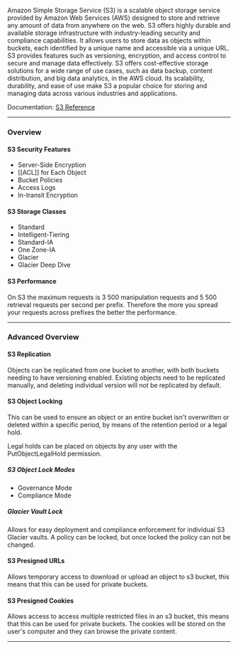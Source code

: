 Amazon Simple Storage Service (S3) is a scalable object storage service provided by Amazon Web Services (AWS) designed to store and retrieve any amount of data from anywhere on the web. S3 offers highly durable and available storage infrastructure with industry-leading security and compliance capabilities. It allows users to store data as objects within buckets, each identified by a unique name and accessible via a unique URL. S3 provides features such as versioning, encryption, and access control to secure and manage data effectively. S3 offers cost-effective storage solutions for a wide range of use cases, such as data backup, content distribution, and big data analytics, in the AWS cloud. Its scalability, durability, and ease of use make S3 a popular choice for storing and managing data across various industries and applications.

Documentation: [S3 Reference](https://aws.amazon.com/pm/serv-s3/?gclid=CjwKCAiAuNGuBhAkEiwAGId4aijviq79UgpFVnKTv6NktTPMmINIIDKzTk7A7VYLWhzwOK-VTJuO0hoCmcQQAvD_BwE&trk=c8974be7-bc21-436d-8108-722e8ab912e1&sc_channel=ps&ef_id=CjwKCAiAuNGuBhAkEiwAGId4aijviq79UgpFVnKTv6NktTPMmINIIDKzTk7A7VYLWhzwOK-VTJuO0hoCmcQQAvD_BwE:G:s&s_kwcid=AL!4422!3!645125274431!e!!g!!aws%20s3!19574556914!145779857032)
___
### Overview
#### S3 Security Features
- Server-Side Encryption
- [[ACL]] for Each Object
- Bucket Policies
- Access Logs
- In-transit Encryption
#### S3 Storage Classes
- Standard
- Intelligent-Tiering
- Standard-IA
- One Zone-IA
- Glacier
- Glacier Deep Dive
#### S3 Performance
On S3 the maximum requests is 3 500 manipulation requests and 5 500 retrieval requests per second per prefix. Therefore the more you spread your requests across prefixes the better the performance.

___
### Advanced Overview
#### S3 Replication
Objects can be replicated from one bucket to another, with both buckets needing to have versioning enabled. Existing objects need to be replicated manually, and deleting individual version will not be replicated by default.
#### S3 Object Locking
This can be used to ensure an object or an entire bucket isn't overwritten or deleted within a specific period, by means of the retention period or a legal hold.

Legal holds can be placed on objects by any user with the PutObjectLegalHold permission.
##### S3 Object Lock Modes
- Governance Mode
- Compliance Mode
##### Glacier Vault Lock
Allows for easy deployment and compliance enforcement for individual S3 Glacier vaults. A policy can be locked, but once locked the policy can not be changed.
#### S3 Presigned URLs
Allows temporary access to download or upload an object to s3 bucket, this means that this can be used for private buckets.
#### S3 Presigned Cookies
Allows access to access multiple restricted files in an s3 bucket, this means that this can be used for private buckets. The cookies will be stored on the user's computer and they can browse the private content.

_______